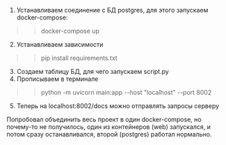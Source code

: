 1) Устанавливаем соединение с БД postgres, для этого запускаем docker-compose: 
>> docker-compose up
2) Устанавливаем зависимости 
>> pip install requirements.txt
3) Создаем таблицу БД, для чего запускаем script.py
4) Прописываем в терминале 
>> python -m uvicorn main:app --host "localhost" --port 8002
5) Теперь на localhost:8002/docs можно отправлять запросы серверу

Попробовал объединить весь проект в один docker-compose, но почему-то не получилось, один из контейнеров (web) запускался, и потом сразу останавливался, второй (postgres) работал нормально.
